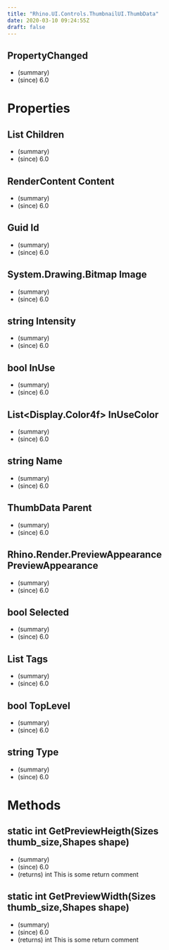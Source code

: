 ```yaml
---
title: "Rhino.UI.Controls.ThumbnailUI.ThumbData"
date: 2020-03-10 09:24:55Z
draft: false
---
```


## PropertyChanged
- (summary) 
- (since) 6.0
# Properties
## List<ThumbData> Children
- (summary) 
- (since) 6.0
## RenderContent Content
- (summary) 
- (since) 6.0
## Guid Id
- (summary) 
- (since) 6.0
## System.Drawing.Bitmap Image
- (summary) 
- (since) 6.0
## string Intensity
- (summary) 
- (since) 6.0
## bool InUse
- (summary) 
- (since) 6.0
## List<Display.Color4f> InUseColor
- (summary) 
- (since) 6.0
## string Name
- (summary) 
- (since) 6.0
## ThumbData Parent
- (summary) 
- (since) 6.0
## Rhino.Render.PreviewAppearance PreviewAppearance
- (summary) 
- (since) 6.0
## bool Selected
- (summary) 
- (since) 6.0
## List<string> Tags
- (summary) 
- (since) 6.0
## bool TopLevel
- (summary) 
- (since) 6.0
## string Type
- (summary) 
- (since) 6.0
# Methods
## static int GetPreviewHeigth(Sizes thumb_size,Shapes shape)
- (summary) 
- (since) 6.0
- (returns) int This is some return comment
## static int GetPreviewWidth(Sizes thumb_size,Shapes shape)
- (summary) 
- (since) 6.0
- (returns) int This is some return comment
